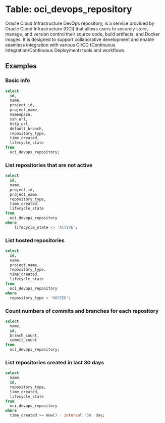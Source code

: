 # Table: oci_devops_repository

Oracle Cloud Infrastructure DevOps repository, is a service provided by Oracle Cloud Infrastructure (OCI) that allows users to securely store, manage, and version control their source code, build artifacts, and Docker images. It is designed to support collaborative development and enable seamless integration with various CI/CD (Continuous Integration/Continuous Deployment) tools and workflows.

## Examples

### Basic info

```sql
select
  id,
  name,
  project_id,
  project_name,
  namespace,
  ssh_url,
  http_url,
  default_branch,
  repository_type,
  time_created,
  lifecycle_state
from
  oci_devops_repository;
```

### List repositories that are not active

```sql
select
  id,
  name,
  project_id,
  project_name,
  repository_type,
  time_created,
  lifecycle_state
from
  oci_devops_repository
where
    lifecycle_state <> 'ACTIVE';
```

### List hosted repositories

```sql
select
  id,
  name,
  project_name,
  repository_type,
  time_created,
  lifecycle_state
from
  oci_devops_repository
where
  repository_type = 'HOSTED';
```

### Count numbers of commits and branches for each repository

```sql
select
  name,
  id,
  branch_count,
  commit_count
from
  oci_devops_repository;
```

### List repositories created in last 30 days

```sql
select
  name,
  id,
  repository_type,
  time_created,
  lifecycle_state
from
  oci_devops_repository
where
  time_created >= now() - interval '30' day;
```